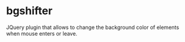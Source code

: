 bgshifter
=========

JQuery plugin that allows to change the background color of elements when mouse enters or leave.
